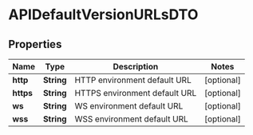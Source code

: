 

# APIDefaultVersionURLsDTO

## Properties

Name | Type | Description | Notes
------------ | ------------- | ------------- | -------------
**http** | **String** | HTTP environment default URL |  [optional]
**https** | **String** | HTTPS environment default URL |  [optional]
**ws** | **String** | WS environment default URL |  [optional]
**wss** | **String** | WSS environment default URL |  [optional]



